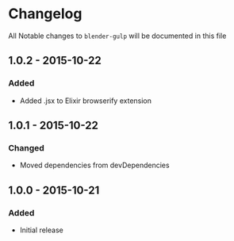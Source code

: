 # Changelog

All Notable changes to `blender-gulp` will be documented in this file

## 1.0.2 - 2015-10-22
### Added
- Added .jsx to Elixir browserify extension

## 1.0.1 - 2015-10-22
### Changed
- Moved dependencies from devDependencies

## 1.0.0 - 2015-10-21
### Added
- Initial release

